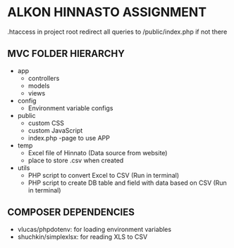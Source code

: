 # ALKON HINNASTO ASSIGNMENT

.htaccess in project root redirect all queries to /public/index.php if not there

## MVC FOLDER HIERARCHY
 - app
    - controllers
    - models
    - views
- config
    - Environment variable configs
- public
    - custom CSS
    - custom JavaScript
    - index.php -page to use APP
- temp
    - Excel file of Hinnato (Data source from website)
    - place to store .csv when created
- utils
    - PHP script to convert Excel to CSV (Run in terminal)
    - PHP script to create DB table and field with data based on CSV (Run in terminal)

## COMPOSER DEPENDENCIES
- vlucas/phpdotenv: for loading environment variables
- shuchkin/simplexlsx: for reading XLS to CSV